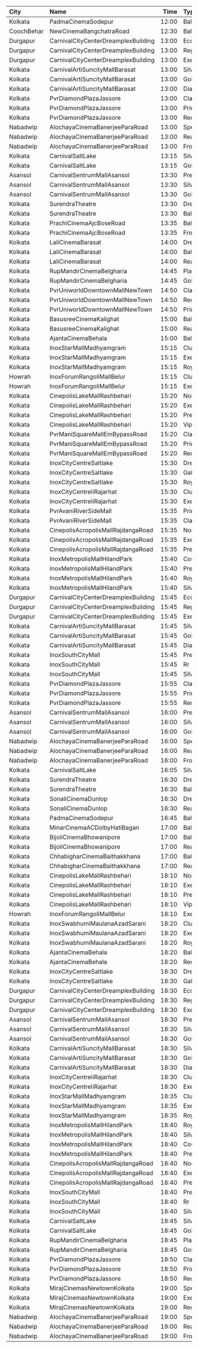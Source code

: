 | City       | Name                                |  Time | Type        | Price | Capacity | Booked |
| :--------- | :---------------------------------- | ----: | :---------- | ----: | -------: | -----: |
| Kolkata    | PadmaCinemaSodepur                  | 12:00 | Balcony     |   70₹ |       38 |      0 |
| CoochBehar | NewCinemaBangchatraRoad             | 12:30 | Balcony     |  100₹ |       73 |     51 |
| Durgapur   | CarnivalCityCenterDreamplexBuilding | 13:00 | Economy     |   50₹ |       34 |     18 |
| Durgapur   | CarnivalCityCenterDreamplexBuilding | 13:00 | Regular     |   89₹ |       65 |     32 |
| Durgapur   | CarnivalCityCenterDreamplexBuilding | 13:00 | Executive   |   99₹ |      168 |    100 |
| Kolkata    | CarnivalArtiSuncityMallBarasat      | 13:00 | Silver      |   99₹ |       20 |      0 |
| Kolkata    | CarnivalArtiSuncityMallBarasat      | 13:00 | Gold        |   99₹ |       30 |      0 |
| Kolkata    | CarnivalArtiSuncityMallBarasat      | 13:00 | Diamond     |  110₹ |       57 |      0 |
| Kolkata    | PvrDiamondPlazaJassore              | 13:00 | Classic     |  112₹ |      137 |     11 |
| Kolkata    | PvrDiamondPlazaJassore              | 13:00 | Prime       |  190₹ |        5 |      0 |
| Kolkata    | PvrDiamondPlazaJassore              | 13:00 | Recliner    |  360₹ |        5 |      0 |
| Nabadwip   | AlochayaCinemaBanerjeeParaRoad      | 13:00 | Special     |   50₹ |      107 |     65 |
| Nabadwip   | AlochayaCinemaBanerjeeParaRoad      | 13:00 | RearStall   |   40₹ |      252 |     68 |
| Nabadwip   | AlochayaCinemaBanerjeeParaRoad      | 13:00 | FrontStall  |   40₹ |      196 |    196 |
| Kolkata    | CarnivalSaltLake                    | 13:15 | Silver      |   89₹ |      103 |      6 |
| Kolkata    | CarnivalSaltLake                    | 13:15 | Gold        |  150₹ |        5 |      2 |
| Asansol    | CarnivalSentrumMallAsansol          | 13:30 | Premium     |  110₹ |       31 |      0 |
| Asansol    | CarnivalSentrumMallAsansol          | 13:30 | Silver      |  110₹ |       75 |      0 |
| Asansol    | CarnivalSentrumMallAsansol          | 13:30 | Gold        |  110₹ |       22 |      0 |
| Kolkata    | SurendraTheatre                     | 13:30 | DressCircle |  110₹ |       24 |      4 |
| Kolkata    | SurendraTheatre                     | 13:30 | Balcony     |   50₹ |       46 |      0 |
| Kolkata    | PrachiCinemaAjcBoseRoad             | 13:35 | Balcony     |  150₹ |      177 |    158 |
| Kolkata    | PrachiCinemaAjcBoseRoad             | 13:35 | FrontStall  |  100₹ |      306 |    275 |
| Kolkata    | LaliCinemaBarasat                   | 14:00 | DressCircle |  100₹ |       22 |     16 |
| Kolkata    | LaliCinemaBarasat                   | 14:00 | Balcony     |   70₹ |      169 |    142 |
| Kolkata    | LaliCinemaBarasat                   | 14:00 | RearStall   |   50₹ |      270 |    216 |
| Kolkata    | RupMandirCinemaBelgharia            | 14:45 | Platinum    |  100₹ |       48 |     24 |
| Kolkata    | RupMandirCinemaBelgharia            | 14:45 | Gold        |   80₹ |      102 |     67 |
| Kolkata    | PvrUniworldDowntownMallNewTown      | 14:50 | Classic     |  112₹ |       24 |      2 |
| Kolkata    | PvrUniworldDowntownMallNewTown      | 14:50 | Recliner    |  370₹ |        3 |      0 |
| Kolkata    | PvrUniworldDowntownMallNewTown      | 14:50 | Prime       |  190₹ |       78 |      4 |
| Kolkata    | BasusreeCinemaKalighat              | 15:00 | Balcony     |  100₹ |      320 |    245 |
| Kolkata    | BasusreeCinemaKalighat              | 15:00 | RearStall   |   70₹ |      700 |    499 |
| Kolkata    | AjantaCinemaBehala                  | 15:00 | Balcony     |  150₹ |      106 |     82 |
| Kolkata    | InoxStarMallMadhyamgram             | 15:15 | Club        |  140₹ |       26 |      0 |
| Kolkata    | InoxStarMallMadhyamgram             | 15:15 | Executive   |  140₹ |       15 |      0 |
| Kolkata    | InoxStarMallMadhyamgram             | 15:15 | Royal       |  180₹ |       19 |      0 |
| Howrah     | InoxForumRangoliMallBelur           | 15:15 | Club        |  150₹ |       43 |      0 |
| Howrah     | InoxForumRangoliMallBelur           | 15:15 | Executive   |  150₹ |       35 |      0 |
| Kolkata    | CinepolisLakeMallRashbehari         | 15:20 | Normal      |  150₹ |       20 |      0 |
| Kolkata    | CinepolisLakeMallRashbehari         | 15:20 | Executive   |  150₹ |       95 |     36 |
| Kolkata    | CinepolisLakeMallRashbehari         | 15:20 | Premium     |  150₹ |       20 |     15 |
| Kolkata    | CinepolisLakeMallRashbehari         | 15:20 | Vip         |  300₹ |        6 |      0 |
| Kolkata    | PvrManiSquareMallEmBypassRoad       | 15:20 | Classic     |  150₹ |       22 |      0 |
| Kolkata    | PvrManiSquareMallEmBypassRoad       | 15:20 | Prime       |  150₹ |       49 |     24 |
| Kolkata    | PvrManiSquareMallEmBypassRoad       | 15:20 | Recliner    |  460₹ |       11 |      4 |
| Kolkata    | InoxCityCentreSaltlake              | 15:30 | DressCircle |  150₹ |       62 |      0 |
| Kolkata    | InoxCityCentreSaltlake              | 15:30 | Galleria    |  150₹ |       38 |      0 |
| Kolkata    | InoxCityCentreSaltlake              | 15:30 | Royale      |  150₹ |        6 |      0 |
| Kolkata    | InoxCityCentreIiRajarhat            | 15:30 | Club        |  140₹ |       72 |      0 |
| Kolkata    | InoxCityCentreIiRajarhat            | 15:30 | Executive   |  140₹ |       21 |      0 |
| Kolkata    | PvrAvaniRiverSideMall               | 15:35 | Prime       |  290₹ |        6 |      4 |
| Kolkata    | PvrAvaniRiverSideMall               | 15:35 | Classic     |  240₹ |      100 |     32 |
| Kolkata    | CinepolisAcropolisMallRajdangaRoad  | 15:35 | Normal      |  150₹ |       21 |      0 |
| Kolkata    | CinepolisAcropolisMallRajdangaRoad  | 15:35 | Executive   |  150₹ |       67 |      9 |
| Kolkata    | CinepolisAcropolisMallRajdangaRoad  | 15:35 | Premium     |  150₹ |       37 |     15 |
| Kolkata    | InoxMetropolisMallHilandPark        | 15:40 | CoupleSeats |  140₹ |        4 |      0 |
| Kolkata    | InoxMetropolisMallHilandPark        | 15:40 | Premier     |  140₹ |       26 |      0 |
| Kolkata    | InoxMetropolisMallHilandPark        | 15:40 | Royal       |  240₹ |        6 |      0 |
| Kolkata    | InoxMetropolisMallHilandPark        | 15:40 | Silver      |  140₹ |       31 |      0 |
| Durgapur   | CarnivalCityCenterDreamplexBuilding | 15:45 | Economy     |   50₹ |       44 |     28 |
| Durgapur   | CarnivalCityCenterDreamplexBuilding | 15:45 | Regular     |   89₹ |       70 |     39 |
| Durgapur   | CarnivalCityCenterDreamplexBuilding | 15:45 | Executive   |  110₹ |      219 |    150 |
| Kolkata    | CarnivalArtiSuncityMallBarasat      | 15:45 | Silver      |   99₹ |       20 |      0 |
| Kolkata    | CarnivalArtiSuncityMallBarasat      | 15:45 | Gold        |   99₹ |       60 |      5 |
| Kolkata    | CarnivalArtiSuncityMallBarasat      | 15:45 | Diamond     |  110₹ |       66 |     21 |
| Kolkata    | InoxSouthCityMall                   | 15:45 | Premier     |  200₹ |       16 |      0 |
| Kolkata    | InoxSouthCityMall                   | 15:45 | Rr          |  330₹ |        1 |      0 |
| Kolkata    | InoxSouthCityMall                   | 15:45 | Silver      |  200₹ |       16 |      0 |
| Kolkata    | PvrDiamondPlazaJassore              | 15:55 | Classic     |  140₹ |      137 |    137 |
| Kolkata    | PvrDiamondPlazaJassore              | 15:55 | Prime       |  200₹ |        5 |      5 |
| Kolkata    | PvrDiamondPlazaJassore              | 15:55 | Recliner    |  360₹ |        5 |      5 |
| Asansol    | CarnivalSentrumMallAsansol          | 16:00 | Premium     |  110₹ |       31 |      0 |
| Asansol    | CarnivalSentrumMallAsansol          | 16:00 | Silver      |  110₹ |       75 |      6 |
| Asansol    | CarnivalSentrumMallAsansol          | 16:00 | Gold        |  110₹ |       22 |     17 |
| Nabadwip   | AlochayaCinemaBanerjeeParaRoad      | 16:00 | Special     |   50₹ |      107 |     65 |
| Nabadwip   | AlochayaCinemaBanerjeeParaRoad      | 16:00 | RearStall   |   40₹ |      252 |     68 |
| Nabadwip   | AlochayaCinemaBanerjeeParaRoad      | 16:00 | FrontStall  |   40₹ |      196 |    196 |
| Kolkata    | CarnivalSaltLake                    | 16:05 | Silver      |   99₹ |       95 |     37 |
| Kolkata    | SurendraTheatre                     | 16:30 | DressCircle |  110₹ |       24 |      4 |
| Kolkata    | SurendraTheatre                     | 16:30 | Balcony     |   50₹ |       46 |      0 |
| Kolkata    | SonaliCinemaDunlop                  | 16:30 | DressCircle |  100₹ |      290 |    220 |
| Kolkata    | SonaliCinemaDunlop                  | 16:30 | RearStall   |   60₹ |      936 |    901 |
| Kolkata    | PadmaCinemaSodepur                  | 16:45 | Balcony     |   70₹ |       38 |      0 |
| Kolkata    | MinarCinemaACDolbyHatiBagan         | 17:00 | Balcony     |  150₹ |      274 |    202 |
| Kolkata    | BijoliCinemaBhowanipore             | 17:00 | Balcony     |  100₹ |      188 |    154 |
| Kolkata    | BijoliCinemaBhowanipore             | 17:00 | RearStall   |   80₹ |      614 |    306 |
| Kolkata    | ChhabigharCinemaBaithakkhana        | 17:00 | Balcony     |   80₹ |      144 |    112 |
| Kolkata    | ChhabigharCinemaBaithakkhana        | 17:00 | RearStall   |   60₹ |      502 |    281 |
| Kolkata    | CinepolisLakeMallRashbehari         | 18:10 | Normal      |  150₹ |       20 |      0 |
| Kolkata    | CinepolisLakeMallRashbehari         | 18:10 | Executive   |  150₹ |       95 |     34 |
| Kolkata    | CinepolisLakeMallRashbehari         | 18:10 | Premium     |  150₹ |       20 |     17 |
| Kolkata    | CinepolisLakeMallRashbehari         | 18:10 | Vip         |  300₹ |        6 |      1 |
| Howrah     | InoxForumRangoliMallBelur           | 18:10 | Executive   |  150₹ |       14 |      0 |
| Kolkata    | InoxSwabhumiMaulanaAzadSarani       | 18:20 | Club        |  140₹ |       60 |      0 |
| Kolkata    | InoxSwabhumiMaulanaAzadSarani       | 18:20 | Executive   |  140₹ |       15 |      0 |
| Kolkata    | InoxSwabhumiMaulanaAzadSarani       | 18:20 | Royal       |  160₹ |        6 |      0 |
| Kolkata    | AjantaCinemaBehala                  | 18:20 | Balcony     |  150₹ |      213 |    153 |
| Kolkata    | AjantaCinemaBehala                  | 18:20 | Recliner    |  200₹ |       13 |      8 |
| Kolkata    | InoxCityCentreSaltlake              | 18:30 | DressCircle |  150₹ |       50 |      0 |
| Kolkata    | InoxCityCentreSaltlake              | 18:30 | Galleria    |  150₹ |       38 |      0 |
| Durgapur   | CarnivalCityCenterDreamplexBuilding | 18:30 | Economy     |   50₹ |       34 |     18 |
| Durgapur   | CarnivalCityCenterDreamplexBuilding | 18:30 | Regular     |   89₹ |       65 |     32 |
| Durgapur   | CarnivalCityCenterDreamplexBuilding | 18:30 | Executive   |  110₹ |      168 |     98 |
| Asansol    | CarnivalSentrumMallAsansol          | 18:30 | Premium     |  110₹ |       31 |      0 |
| Asansol    | CarnivalSentrumMallAsansol          | 18:30 | Silver      |  110₹ |       75 |     16 |
| Asansol    | CarnivalSentrumMallAsansol          | 18:30 | Gold        |  110₹ |       22 |     13 |
| Kolkata    | CarnivalArtiSuncityMallBarasat      | 18:30 | Silver      |   99₹ |       20 |      0 |
| Kolkata    | CarnivalArtiSuncityMallBarasat      | 18:30 | Gold        |   99₹ |       30 |      3 |
| Kolkata    | CarnivalArtiSuncityMallBarasat      | 18:30 | Diamond     |  110₹ |       57 |      3 |
| Kolkata    | InoxCityCentreIiRajarhat            | 18:30 | Club        |  140₹ |       44 |      0 |
| Kolkata    | InoxCityCentreIiRajarhat            | 18:30 | Executive   |  140₹ |       21 |      0 |
| Kolkata    | InoxStarMallMadhyamgram             | 18:35 | Club        |  140₹ |       26 |      0 |
| Kolkata    | InoxStarMallMadhyamgram             | 18:35 | Executive   |  140₹ |       16 |      0 |
| Kolkata    | InoxStarMallMadhyamgram             | 18:35 | Royal       |  180₹ |       17 |      0 |
| Kolkata    | InoxMetropolisMallHilandPark        | 18:40 | Royal       |  240₹ |        6 |      0 |
| Kolkata    | InoxMetropolisMallHilandPark        | 18:40 | Silver      |  140₹ |       20 |      0 |
| Kolkata    | InoxMetropolisMallHilandPark        | 18:40 | CoupleSeats |  140₹ |        6 |      0 |
| Kolkata    | InoxMetropolisMallHilandPark        | 18:40 | Premier     |  140₹ |       26 |      0 |
| Kolkata    | CinepolisAcropolisMallRajdangaRoad  | 18:40 | Normal      |  150₹ |       21 |      3 |
| Kolkata    | CinepolisAcropolisMallRajdangaRoad  | 18:40 | Executive   |  150₹ |       67 |     32 |
| Kolkata    | CinepolisAcropolisMallRajdangaRoad  | 18:40 | Premium     |  150₹ |       37 |     32 |
| Kolkata    | InoxSouthCityMall                   | 18:40 | Premier     |  200₹ |       16 |      0 |
| Kolkata    | InoxSouthCityMall                   | 18:40 | Rr          |  330₹ |        4 |      0 |
| Kolkata    | InoxSouthCityMall                   | 18:40 | Silver      |  200₹ |       40 |      0 |
| Kolkata    | CarnivalSaltLake                    | 18:45 | Silver      |   99₹ |      103 |     38 |
| Kolkata    | CarnivalSaltLake                    | 18:45 | Gold        |  150₹ |        5 |      4 |
| Kolkata    | RupMandirCinemaBelgharia            | 18:45 | Platinum    |  100₹ |       48 |     28 |
| Kolkata    | RupMandirCinemaBelgharia            | 18:45 | Gold        |   80₹ |      102 |     67 |
| Kolkata    | PvrDiamondPlazaJassore              | 18:50 | Classic     |  112₹ |      137 |    117 |
| Kolkata    | PvrDiamondPlazaJassore              | 18:50 | Prime       |  200₹ |        5 |      4 |
| Kolkata    | PvrDiamondPlazaJassore              | 18:50 | Recliner    |  360₹ |        5 |      0 |
| Kolkata    | MirajCinemasNewtownKolkata          | 19:00 | Special     |  150₹ |       56 |     28 |
| Kolkata    | MirajCinemasNewtownKolkata          | 19:00 | Executive   |  170₹ |       78 |     44 |
| Kolkata    | MirajCinemasNewtownKolkata          | 19:00 | Recliner    |  300₹ |       22 |     20 |
| Nabadwip   | AlochayaCinemaBanerjeeParaRoad      | 19:00 | Special     |   50₹ |      107 |     65 |
| Nabadwip   | AlochayaCinemaBanerjeeParaRoad      | 19:00 | RearStall   |   40₹ |      252 |     68 |
| Nabadwip   | AlochayaCinemaBanerjeeParaRoad      | 19:00 | FrontStall  |   40₹ |      196 |    196 |